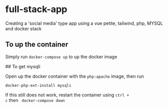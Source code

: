 # full-stack-app

Creating a 'social media' type app using a vue petite, tailwind, php, MYSQL and docker stack

## To up the container

Simply run <code>docker-compose up</code> to up the docker image

## To get mysqli

Open up the docker container with the <code>php:apache</code> image, then run 

<code>docker-php-ext-install mysqli</code>

If this still does not work, restart the container using <code>ctrl + c</code> then <code> docker-compose down</code>
